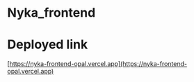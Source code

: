 # Nyka_frontend
# Deployed link 

[https://nyka-frontend-opal.vercel.app](https://nyka-frontend-opal.vercel.app)